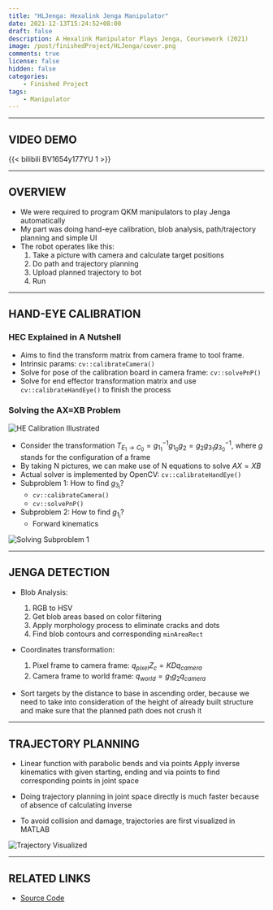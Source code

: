 ```yaml
---
title: "HLJenga: Hexalink Jenga Manipulator"
date: 2021-12-13T15:24:52+08:00
draft: false
description: A Hexalink Manipulator Plays Jenga, Coursework (2021)
image: /post/finishedProject/HLJenga/cover.png
comments: true
license: false
hidden: false
categories:
    - Finished Project
tags:
    - Manipulator
---
```


---
## VIDEO DEMO

{{< bilibili BV1654y177YU 1 >}}

---
## OVERVIEW

* We were required to program QKM manipulators to play Jenga automatically
* My part was doing hand-eye calibration, blob analysis, path/trajectory planning and simple UI
* The robot operates like this:
    1. Take a picture with camera and calculate target positions
    2. Do path and trajectory planning
    3. Upload planned trajectory to bot
    4. Run

---
## HAND-EYE CALIBRATION

### HEC Explained in A Nutshell

* Aims to find the transform matrix from camera frame to tool frame.
* Intrinsic params: `cv::calibrateCamera()`
* Solve for pose of the calibration board in camera frame: `cv::solvePnP()`
* Solve for end effector transformation matrix and use `cv::calibrateHandEye()` to finish the process

### Solving the AX=XB Problem

![HE Calibration Illustrated](/post/finishedProject/HLJenga/HECProcess.png)

* Consider the transformation $T_{E_1 \rightarrow C_0}=g_{1_1}^{-1}g_{1_0}g_2=g_2g_{3_1}g_{3_0}^{-1}$, where $g$ stands for the configuration of a frame
* By taking N pictures, we can make use of N equations to solve $AX=XB$
* Actual solver is implemented by OpenCV: `cv::calibrateHandEye()`
* Subproblem 1: How to find $g_{3_i }$?
  * `cv::calibrateCamera()`
  * `cv::solvePnP()`
* Subproblem 2: How to find $g_{1_i }$?
  * Forward kinematics

![Solving Subproblem 1](/post/finishedProject/HLJenga/subp1.png)

---
## JENGA DETECTION

* Blob Analysis:
    1. RGB to HSV
    2. Get blob areas based on color filtering
    3. Apply morphology process to eliminate cracks and dots
    4. Find blob contours and corresponding `minAreaRect`

* Coordinates transformation:
    1. Pixel frame to camera frame: $q_{pixel}Z_c=KDq_{camera}$
    2. Camera frame to world frame: $q_{world}=g_1g_2q_{camera}$

* Sort targets by the distance to base in ascending order, because we need to take into consideration of the height of already built structure and make sure that the planned path does not crush it

---
## TRAJECTORY PLANNING

* Linear function with parabolic bends and via points
Apply inverse kinematics with given starting, ending and via points to find corresponding points in joint space

* Doing trajectory planning in joint space directly is much faster because of absence of calculating inverse

* To avoid collision and damage, trajectories are first visualized in MATLAB

![Trajectory Visualized](/post/finishedProject/HLJenga/traj.png)

---
## RELATED LINKS

* [Source Code](https://github.com/TANGBEN7/HLJenga)